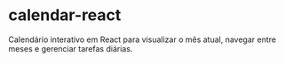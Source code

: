 # calendar-react
Calendário interativo em React para visualizar o mês atual, navegar entre meses e gerenciar tarefas diárias.
